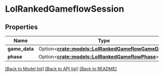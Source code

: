# LolRankedGameflowSession

## Properties

Name | Type | Description | Notes
------------ | ------------- | ------------- | -------------
**game_data** | Option<[**crate::models::LolRankedGameflowGameData**](LolRankedGameflowGameData.md)> |  | [optional]
**phase** | Option<[**crate::models::LolRankedGameflowPhase**](LolRankedGameflowPhase.md)> |  | [optional]

[[Back to Model list]](../README.md#documentation-for-models) [[Back to API list]](../README.md#documentation-for-api-endpoints) [[Back to README]](../README.md)


